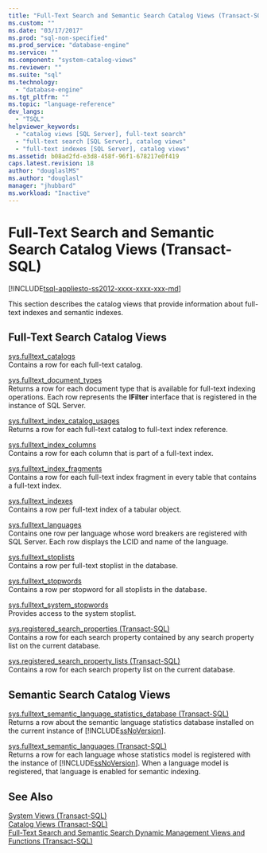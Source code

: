 ```yaml
---
title: "Full-Text Search and Semantic Search Catalog Views (Transact-SQL) | Microsoft Docs"
ms.custom: ""
ms.date: "03/17/2017"
ms.prod: "sql-non-specified"
ms.prod_service: "database-engine"
ms.service: ""
ms.component: "system-catalog-views"
ms.reviewer: ""
ms.suite: "sql"
ms.technology: 
  - "database-engine"
ms.tgt_pltfrm: ""
ms.topic: "language-reference"
dev_langs: 
  - "TSQL"
helpviewer_keywords: 
  - "catalog views [SQL Server], full-text search"
  - "full-text search [SQL Server], catalog views"
  - "full-text indexes [SQL Server], catalog views"
ms.assetid: b08ad2fd-e3d8-458f-96f1-678217e0f419
caps.latest.revision: 18
author: "douglaslMS"
ms.author: "douglasl"
manager: "jhubbard"
ms.workload: "Inactive"
---
```

# Full-Text Search and Semantic Search Catalog Views (Transact-SQL)
[!INCLUDE[tsql-appliesto-ss2012-xxxx-xxxx-xxx-md](../../includes/tsql-appliesto-ss2012-xxxx-xxxx-xxx-md.md)]

  This section describes the catalog views that provide information about full-text indexes and semantic indexes.  
  
## Full-Text Search Catalog Views  
 [sys.fulltext_catalogs](../../relational-databases/system-catalog-views/sys-fulltext-catalogs-transact-sql.md)  
 Contains a row for each full-text catalog.  
  
 [sys.fulltext_document_types](../../relational-databases/system-catalog-views/sys-fulltext-document-types-transact-sql.md)  
 Returns a row for each document type that is available for full-text indexing operations. Each row represents the **IFilter** interface that is registered in the instance of SQL Server.  
  
 [sys.fulltext_index_catalog_usages](../../relational-databases/system-catalog-views/sys-fulltext-index-catalog-usages-transact-sql.md)  
 Returns a row for each full-text catalog to full-text index reference.  
  
 [sys.fulltext_index_columns](../../relational-databases/system-catalog-views/sys-fulltext-index-columns-transact-sql.md)  
 Contains a row for each column that is part of a full-text index.  
  
 [sys.fulltext_index_fragments](../../relational-databases/system-catalog-views/sys-fulltext-index-fragments-transact-sql.md)  
 Contains a row for each full-text index fragment in every table that contains a full-text index.  
  
 [sys.fulltext_indexes](../../relational-databases/system-catalog-views/sys-fulltext-indexes-transact-sql.md)  
 Contains a row per full-text index of a tabular object.  
  
 [sys.fulltext_languages](../../relational-databases/system-catalog-views/sys-fulltext-languages-transact-sql.md)  
 Contains one row per language whose word breakers are registered with SQL Server. Each row displays the LCID and name of the language.  
  
 [sys.fulltext_stoplists](../../relational-databases/system-catalog-views/sys-fulltext-stoplists-transact-sql.md)  
 Contains a row per full-text stoplist in the database.  
  
 [sys.fulltext_stopwords](../../relational-databases/system-catalog-views/sys-fulltext-stopwords-transact-sql.md)  
 Contains a row per stopword for all stoplists in the database.  
  
 [sys.fulltext_system_stopwords](../../relational-databases/system-catalog-views/sys-fulltext-system-stopwords-transact-sql.md)  
 Provides access to the system stoplist.  
  
 [sys.registered_search_properties &#40;Transact-SQL&#41;](../../relational-databases/system-catalog-views/sys-registered-search-properties-transact-sql.md)  
 Contains a row for each search property contained by any search property list on the current database.  
  
 [sys.registered_search_property_lists &#40;Transact-SQL&#41;](../../relational-databases/system-catalog-views/sys-registered-search-property-lists-transact-sql.md)  
 Contains a row for each search property list on the current database.  
  
## Semantic Search Catalog Views  
 [sys.fulltext_semantic_language_statistics_database &#40;Transact-SQL&#41;](../../relational-databases/system-catalog-views/sys-fulltext-semantic-language-statistics-database-transact-sql.md)  
 Returns a row about the semantic language statistics database installed on the current instance of [!INCLUDE[ssNoVersion](../../includes/ssnoversion-md.md)].  
  
 [sys.fulltext_semantic_languages &#40;Transact-SQL&#41;](../../relational-databases/system-catalog-views/sys-fulltext-semantic-languages-transact-sql.md)  
 Returns a row for each language whose statistics model is registered with the instance of [!INCLUDE[ssNoVersion](../../includes/ssnoversion-md.md)]. When a language model is registered, that language is enabled for semantic indexing.  
  
## See Also  
 [System Views &#40;Transact-SQL&#41;](http://msdn.microsoft.com/library/35a6161d-7f43-4e00-bcd3-3091f2015e90)   
 [Catalog Views &#40;Transact-SQL&#41;](../../relational-databases/system-catalog-views/catalog-views-transact-sql.md)   
 [Full-Text Search and Semantic Search Dynamic Management Views and Functions &#40;Transact-SQL&#41;](../../relational-databases/system-dynamic-management-views/full-text-and-semantic-search-dynamic-management-views-functions.md)  
  
  
